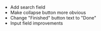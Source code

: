 - Add search field
- Make collapse button more obvious
- Change "Finished" button text to "Done"
- Input field improvements
